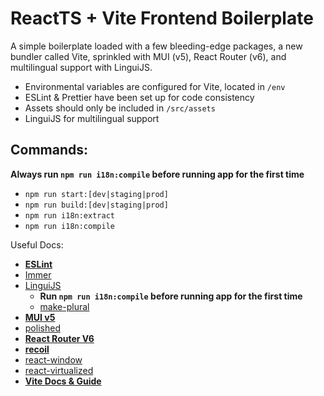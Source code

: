 # ReactTS + Vite Frontend Boilerplate

A simple boilerplate loaded with a few bleeding-edge packages, a new bundler called Vite, sprinkled with MUI (v5), React Router (v6), and multilingual support with LinguiJS.

- Environmental variables are configured for Vite, located in `/env`
- ESLint & Prettier have been set up for code consistency
- Assets should only be included in `/src/assets`
- LinguiJS for multilingual support


## Commands:

**Always run `npm run i18n:compile` before running app for the first time**

- `npm run start:[dev|staging|prod]`
- `npm run build:[dev|staging|prod]`
- `npm run i18n:extract`
- `npm run i18n:compile`


Useful Docs:

- **[ESLint](https://eslint.org/docs/rules/)**
- [Immer](https://immerjs.github.io/immer/)
- [LinguiJS](https://lingui.js.org/)
    - **Run `npm run i18n:compile` before running app for the first time**
    - [make-plural](https://github.com/eemeli/make-plural/tree/master/packages/plurals)
- **[MUI v5](https://mui.com/)**
- [polished](https://polished.js.org/docs/)
- **[React Router V6](https://reactrouter.com/docs/en/v6)**
- **[recoil](https://recoiljs.org/)**
- [react-window](https://react-window.vercel.app/#/examples/list/fixed-size)
- [react-virtualized](https://github.com/bvaughn/react-virtualized/blob/master/docs/AutoSizer.md)
- **[Vite Docs & Guide](https://vitejs.dev/guide/)**
